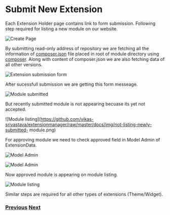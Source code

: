 # Submit New Extension

Each Extension Holder page contains link to form submission. Following step required for listing a new module on our website.

![Create Page](https://github.com/vikas-srivastava/extensionmanager/raw/master/docs/img/module-page.png)

By submitting read-only address of repository we are fetching all the information of [composer.json](https://github.com/vikas-srivastava/demo_composer_module/blob/master/composer.json#L1) file placed in root of module directory using [composer](https://github.com/composer/composer). Along with content of composer.json we are also fetching data of all other versions.

![Extension submission form](https://github.com/vikas-srivastava/extensionmanager/raw/master/docs/img/module-submission-form.png)

After sucessfull submission we are getting this form messeage.

![Module submitted](https://github.com/vikas-srivastava/extensionmanager/raw/master/docs/img/module-submitted.png)

But recently submitted module is not appearing becuase its yet not accepted.

![Module listing](https://github.com/vikas-srivastava/extensionmanager/raw/master/docs/img/not-listing-newly-submitted- module.png)

For approving module we need to check approved field in Model Admin of ExtensionData.

![Model Admin](https://github.com/vikas-srivastava/extensionmanager/raw/master/docs/img/model-admin-for-extension-data.png)

![Model Admin](https://github.com/vikas-srivastava/extensionmanager/raw/master/docs/img/approving-extension.png)

Now approved module is appearing on module listing.

![Module listing](https://github.com/vikas-srivastava/extensionmanager/raw/master/docs/img/listing-of-approved-modules.png)

Similar steps are required for all other types of extensions (Theme/Widget).

### 	[Previous](https://github.com/vikas-srivastava/extensionmanager/blob/master/docs/en/topics/add-search-pages.md)		[Next](https://github.com/vikas-srivastava/extensionmanager/blob/master/docs/en/topics/detail-module-page.md)